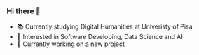 ### Hi there 👋

<!--
**matildeec/matildeec** is a ✨ _special_ ✨ repository because its `README.md` (this file) appears on your GitHub profile.

Here are some ideas to get you started:

- 🔭 I’m currently working on ...
- 🌱 I’m currently learning ...
- 👯 I’m looking to collaborate on ...
- 🤔 I’m looking for help with ...
- 💬 Ask me about ...
- 📫 How to reach me: ...
- 😄 Pronouns: ...
- ⚡ Fun fact: ...
- 👩🏼‍💻 Currently working on a project
- 🖥️
-->

- 📚 Currently studying Digital Humanities at Univeristy of Pisa
- 🔭 Interested in Software Developing, Data Science and AI
- 🌱 Currently working on a new project
